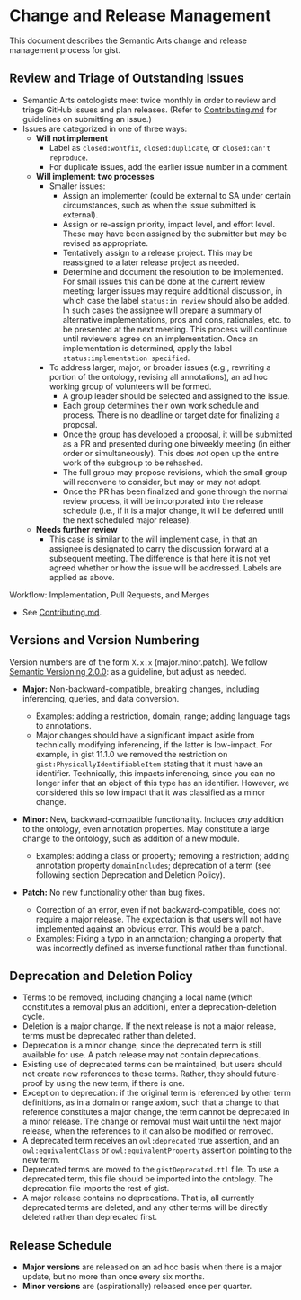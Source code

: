 Change and Release Management
=====

This document describes the Semantic Arts change and release management process for gist.

Review and Triage of Outstanding Issues
-----

- Semantic Arts ontologists meet twice monthly in order to review and triage GitHub issues and plan releases. (Refer to [Contributing.md](Contributing.md) for guidelines on submitting an issue.)
- Issues are categorized in one of three ways:
  - **Will not implement**
    - Label as `closed:wontfix`, `closed:duplicate`, or `closed:can't reproduce`.
    - For duplicate issues, add the earlier issue number in a comment.
  - **Will implement: two processes**
    - Smaller issues:
      - Assign an implementer (could be external to SA under certain circumstances, such as when the issue submitted is external).
      - Assign or re-assign priority, impact level, and effort level. These may have been assigned by the submitter but may be revised as appropriate.
      - Tentatively assign to a release project. This may be reassigned to a later release project as needed.
      - Determine and document the resolution to be implemented. For small issues this can be done at the current review meeting; larger issues may require additional discussion, in which case the label `status:in review` should also be added. In such cases the assignee will prepare a summary of alternative implementations, pros and cons, rationales, etc. to be presented at the next meeting. This process will continue until reviewers agree on an implementation. Once an implementation is determined, apply the label `status:implementation specified`.
    - To address larger, major, or broader issues (e.g., rewriting a portion of the ontology, revising all annotations), an ad hoc working group of volunteers will be formed.
      - A group leader should be selected and assigned to the issue.
      - Each group determines their own work schedule and process. There is no deadline or target date for finalizing a proposal.
      - Once the group has developed a proposal, it will be submitted as a PR and presented during one biweekly meeting (in either order or simultaneously). This does _not_ open up the entire work of the subgroup to be rehashed.
      - The full group may propose revisions, which the small group will reconvene to consider, but may or may not adopt.
      - Once the PR has been finalized and gone through the normal review process, it will be incorporated into the release schedule (i.e., if it is a major change, it will be deferred until the next scheduled major release).
  - **Needs further review**
    - This case is similar to the will implement case, in that an assignee is designated to carry the discussion forward at a subsequent meeting. The difference is that here it is not yet agreed whether or how the issue will be addressed. Labels are applied as above.

Workflow: Implementation, Pull Requests, and Merges

- See [Contributing.md](Contributing.md).

Versions and Version Numbering
-----

Version numbers are of the form `X.x.x` (major.minor.patch). We follow [Semantic Versioning 2.0.0](https://semver.org/): as a guideline, but adjust as needed.

- **Major:** Non-backward-compatible, breaking changes, including inferencing, queries, and data conversion.
  - Examples: adding a restriction, domain, range; adding language tags to annotations.
  - Major changes should have a significant impact aside from technically modifying inferencing, if the latter is low-impact. For example, in gist 11.1.0 we removed the restriction on `gist:PhysicallyIdentifiableItem` stating that it must have an identifier. Technically, this impacts inferencing, since you can no longer infer that an object of this type has an identifier. However, we considered this so low impact that it was classified as a minor change.

- **Minor:** New, backward-compatible functionality. Includes _any_ addition to the ontology, even annotation properties. May constitute a large change to the ontology, such as addition of a new module.
  - Examples: adding a class or property; removing a restriction; adding annotation property `domainIncludes`; deprecation of a term (see following section Deprecation and Deletion Policy).

- **Patch:** No new functionality other than bug fixes.
  - Correction of an error, even if not backward-compatible, does not require a major release. The expectation is that users will not have implemented against an obvious error. This would be a patch.
  - Examples: Fixing a typo in an annotation; changing a property that was incorrectly defined as inverse functional rather than functional.
  
Deprecation and Deletion Policy
-----

- Terms to be removed, including changing a local name (which constitutes a removal plus an addition), enter a deprecation-deletion cycle.
- Deletion is a major change. If the next release is not a major release, terms must be deprecated rather than deleted.
- Deprecation is a minor change, since the deprecated term is still available for use. A patch release may not contain deprecations.
- Existing use of deprecated terms can be maintained, but users should not create new references to these terms. Rather, they should future-proof by using the new term, if there is one.
- Exception to deprecation: if the original term is referenced by other term definitions, as in a domain or range axiom, such that a change to that reference constitutes a major change, the term cannot be deprecated in a minor release. The change or removal must wait until the next major release, when the references to it can also be modified or removed.
- A deprecated term receives an `owl:deprecated` true assertion, and an `owl:equivalentClass` or `owl:equivalentProperty` assertion pointing to the new term.
- Deprecated terms are moved to the `gistDeprecated.ttl` file. To use a deprecated term, this file should be imported into the ontology. The deprecation file imports the rest of gist.
- A major release contains no deprecations. That is, all currently deprecated terms are deleted, and any other terms will be directly deleted rather than deprecated first.

Release Schedule
-----

- **Major versions** are released on an ad hoc basis when there is a major update, but no more than once every six months.
- **Minor versions** are (aspirationally) released once per quarter.
